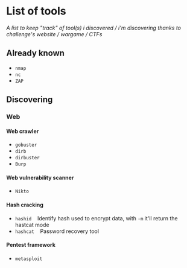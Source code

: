 # List of tools<br/>
*A list to keep "track" of tool(s) i discovered / i'm discovering thanks to challenge's website / wargame / CTFs*<br/>
## Already known
* ```nmap```
* ```nc```
* ```ZAP```

## Discovering<br/>
### Web <br/>
#### Web crawler <br/>
* ```gobuster```
* ```dirb```
* ```dirbuster```
* ```Burp```
#### Web vulnerability scanner<br/>
* ```Nikto```
#### Hash cracking<br/>
* ```hashid```&nbsp;&nbsp;&nbsp;&nbsp;Identify hash used to encrypt data, with ```-m``` it'll return the hastcat mode
* ```hashcat```&nbsp;&nbsp;&nbsp;&nbsp;Password recovery tool
#### Pentest framework<br/>
* ```metasploit```
